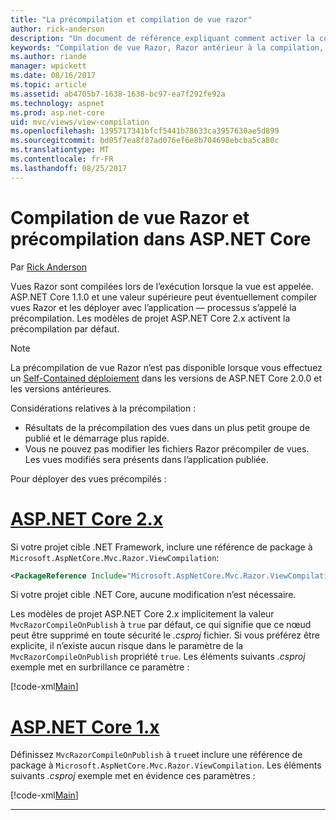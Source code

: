 ```yaml
---
title: "La précompilation et compilation de vue razor"
author: rick-anderson
description: "Un document de référence expliquant comment activer la compilation de vue MVC Razor et précompilation dans les applications ASP.NET Core."
keywords: "Compilation de vue Razor, Razor antérieur à la compilation, la précompilation de Razor ASP.NET Core"
ms.author: riande
manager: wpickett
ms.date: 08/16/2017
ms.topic: article
ms.assetid: ab4705b7-1638-1638-bc97-ea7f292fe92a
ms.technology: aspnet
ms.prod: asp.net-core
uid: mvc/views/view-compilation
ms.openlocfilehash: 1395717341bfcf5441b78633ca3957630ae5d899
ms.sourcegitcommit: bd05f7ea8f87ad076ef6e8b704698ebcba5ca80c
ms.translationtype: MT
ms.contentlocale: fr-FR
ms.lasthandoff: 08/25/2017
---
```

# <a name="razor-view-compilation-and-precompilation-in-aspnet-core"></a>Compilation de vue Razor et précompilation dans ASP.NET Core

Par [Rick Anderson](https://twitter.com/RickAndMSFT)

Vues Razor sont compilées lors de l’exécution lorsque la vue est appelée. ASP.NET Core 1.1.0 et une valeur supérieure peut éventuellement compiler vues Razor et les déployer avec l’application &mdash; processus s’appelé la précompilation. Les modèles de projet ASP.NET Core 2.x activent la précompilation par défaut.

> [!NOTE]
> La précompilation de vue Razor n’est pas disponible lorsque vous effectuez un [Self-Contained déploiement](https://docs.microsoft.com/dotnet/core/deploying/#self-contained-deployments-scd) dans les versions de ASP.NET Core 2.0.0 et les versions antérieures.

Considérations relatives à la précompilation :

* Résultats de la précompilation des vues dans un plus petit groupe de publié et le démarrage plus rapide.
* Vous ne pouvez pas modifier les fichiers Razor précompiler de vues. Les vues modifiés sera présents dans l’application publiée. 

Pour déployer des vues précompilés :

# <a name="aspnet-core-2xtabaspnetcore2x"></a>[ASP.NET Core 2.x](#tab/aspnetcore2x)

Si votre projet cible .NET Framework, inclure une référence de package à `Microsoft.AspNetCore.Mvc.Razor.ViewCompilation`:

```xml
<PackageReference Include="Microsoft.AspNetCore.Mvc.Razor.ViewCompilation" Version="2.0.0" PrivateAssets="All" />
```

Si votre projet cible .NET Core, aucune modification n’est nécessaire.

Les modèles de projet ASP.NET Core 2.x implicitement la valeur `MvcRazorCompileOnPublish` à `true` par défaut, ce qui signifie que ce nœud peut être supprimé en toute sécurité le *.csproj* fichier. Si vous préférez être explicite, il n’existe aucun risque dans le paramètre de la `MvcRazorCompileOnPublish` propriété `true`. Les éléments suivants *.csproj* exemple met en surbrillance ce paramètre :

[!code-xml[Main](view-compilation\sample\MvcRazorCompileOnPublish2.csproj?highlight=5)]

# <a name="aspnet-core-1xtabaspnetcore1x"></a>[ASP.NET Core 1.x](#tab/aspnetcore1x)

Définissez `MvcRazorCompileOnPublish` à `true`et inclure une référence de package à `Microsoft.AspNetCore.Mvc.Razor.ViewCompilation`. Les éléments suivants *.csproj* exemple met en évidence ces paramètres :

[!code-xml[Main](view-compilation\sample\MvcRazorCompileOnPublish.csproj?highlight=5,12)]

---